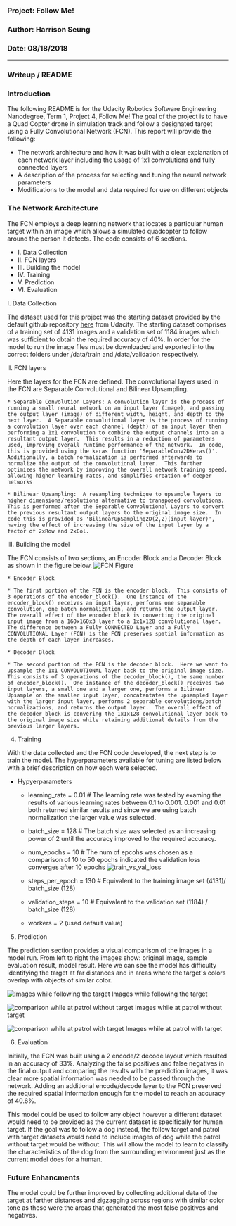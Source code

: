 ### Project: Follow Me!
### Author: Harrison Seung
### Date: 08/18/2018
---
### Writeup / README

### Introduction
The following README is for the Udacity Robotics Software Engineering Nanodegree, Term 1, Project 4, Follow Me!  The goal of the project is to have a Quad Copter drone in simulation track and follow a designated target using a Fully Convolutional Network (FCN).  This report will provide the following:

* The network architecture and how it was built with a clear explanation of each network layer including the usage of 1x1 convolutions and fully connected layers
* A description of the process for selecting and tuning the neural network parameters
* Modifications to the model and data required for use on different objects

### The Network Architecture
The FCN employs a deep learning network that locates a particular human target within an image which allows a simulated quadcopter to follow around the person it detects.  The code consists of 6 sections.

* I. Data Collection
* II. FCN layers
* III. Building the model
* IV. Training
* V. Prediction
* VI. Evaluation

I. Data Collection

The dataset used for this project was the starting dataset provided by the default github repository [here](https://github.com/udacity/RoboND-DeepLearning-Project.git) from Udacity.  The starting dataset comprises of a training set of 4131 images and a validation set of 1184 images which was sufficient to obtain the required accuracy of 40%.  In order for the model to run the image files must be downloaded and exported into the correct folders under /data/train and /data/validation respectively.

II. FCN layers

Here the layers for the FCN are defined.  The convolutional layers used in the FCN are Separable Convolutional and Bilinear Upsampling.  

    * Separable Convolution Layers: A convolution layer is the process of running a small neural network on an input layer (image), and passing the output layer (image) of different width, height, and depth to the next layer.  A Separable convolutional layer is the process of running a convolution layer over each channel (depth) of an input layer then performing a 1x1 convolution to combine the output channels into an a resultant output layer.  This results in a reduction of parameters used, improving overall runtime performance of the network.  In code, this is provided using the keras function 'SeparableConv2DKeras()'.  Additionally, a batch normalization is performed afterwards to normalize the output of the convolutional layer.  This further optimizes the network by improving the overall network training speed, allowing higher learning rates, and simplifies creation of deeper networks

    * Bilinear Upsampling:  A resampling technique to upsample layers to higher dimensions/resolutions alternative to transposed convolutions.  This is performed after the Separable Convolutional Layers to convert the previous resultant output layers to the original image size.  In code this is provided as 'BilinearUpSampling2D(2,2)(input_layer)', having the effect of increasing the size of the input layer by a factor of 2xRow and 2xCol.   

III. Building the model

The FCN consists of two sections, an Encoder Block and a Decoder Block as shown in the figure below.
	![FCN Figure](/misc/FCN.jpg)
    

    * Encoder Block

	* The first portion of the FCN is the encoder block.  This consists of 3 operations of the encoder_block().  One instance of the encoder_block() receives an input layer, performs one separable convolution, one batch normalization, and returns the output layer.   The overall effect of the encoder block is converting the original input image from a 160x160x3 layer to a 1x1x128 convolutional layer.  The difference between a Fully CONNECTED Layer and a Fully CONVOLUTIONAL Layer (FCN) is the FCN preserves spatial information as the depth of each layer increases.    

	* Decoder Block

	* The second portion of the FCN is the decoder block.  Here we want to upsample the 1x1 CONVOLUTIONAL layer back to the original image size.  This consists of 3 operations of the decoder_block(), the same number of encoder_block().  One instance of the decoder_block() receives two input layers, a small one and a larger one, performs a Bilinear Upsample on the smaller input layer, concatentates the upsampled layer with the larger input layer, performs 2 separable convolutions/batch normalizations, and returns the output layer.  The overall effect of the decoder block is convering the 1x1x128 convolutional layer back to the original image size while retaining additional details from the previous larger layers.

4. Training

With the data collected and the FCN code developed, the next step is to train the model.  The hyperparameters available for tuning are listed below with a brief description on how each were selected.

* Hypyerparameters

	* learning_rate = 0.01 # The learning rate was tested by examing the results of various learning rates between 0.1 to 0.001.  0.001 and 0.01 both returned similar results and since we are using batch normalization the larger value was selected.
	
	* batch_size = 128 # The batch size was selected as an increasing power of 2 until the accuracy improved to the required accuracy.

	* num_epochs = 10 # The num of epcohs was chosen as a comparison of 10 to 50 epochs indicated the validation loss converges after 10 epochs
	![train_vs_val_loss](/misc/train_vs_val_loss.jpeg)

	* steps_per_epoch = 130 # Equivalent to the training image set (4131)/ batch_size (128)
	
	* validation_steps = 10 # Equivalent to the validation set (1184) / batch_size (128)
	
	* workers = 2 (used default value)

5. Prediction

The prediction section provides a visual comparison of the images in a model run.  From left to right the images show: original image, sample evaluation result, model result.  Here we can see the model has difficulty identifying the target at far distances and in areas where the target's colors overlap with objects of similar color. 

![images while following the target](/misc/follow_target.jpeg)
Images while following the target

![comparison while at patrol without target](/misc/without_target.jpeg)
Images while at patrol without target

![comparison while at patrol with target](/misc/with_target.jpeg)
Images while at patrol with target


6. Evaluation

Initially, the FCN was built using a 2 encode/2 decode layout which resulted in an accuracy of 33%.  Analyzing the false positives and false negatives in the final output and comparing the results with the prediction images, it was clear more spatial information was needed to be passed through the network.  Adding an additional encode/decode layer to the FCN preserved the required spatial information enough for the model to reach an accuracy of 40.6%.  

This model could be used to follow any object however a different dataset would need to be provided as the current dataset is specifically for human target.  If the goal was to follow a dog instead, the follow target and patrol with target datasets would need to include images of dog while the patrol without target would be without.  This will allow the model to learn to classify the characteristics of the dog from the surrounding environment just as the current model does for a human.    

### Future Enhancments

The model could be further improved by collecting additional data of the target at farther distances and zigzagging across regions with similar color tone as these were the areas that generated the most false positives and negatives.  

